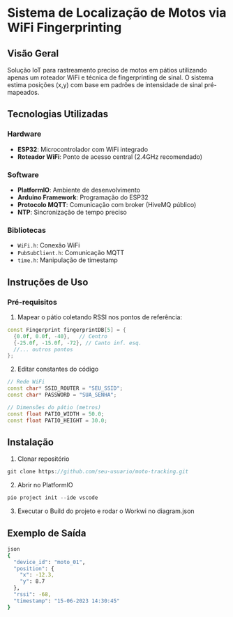 # Sistema de Localização de Motos via WiFi Fingerprinting

## Visão Geral
Solução IoT para rastreamento preciso de motos em pátios utilizando apenas um roteador WiFi e técnica de fingerprinting de sinal. O sistema estima posições (x,y) com base em padrões de intensidade de sinal pré-mapeados.

## Tecnologias Utilizadas

### Hardware
- **ESP32**: Microcontrolador com WiFi integrado
- **Roteador WiFi**: Ponto de acesso central (2.4GHz recomendado)

### Software
- **PlatformIO**: Ambiente de desenvolvimento
- **Arduino Framework**: Programação do ESP32
- **Protocolo MQTT**: Comunicação com broker (HiveMQ público)
- **NTP**: Sincronização de tempo preciso

### Bibliotecas
- `WiFi.h`: Conexão WiFi
- `PubSubClient.h`: Comunicação MQTT
- `time.h`: Manipulação de timestamp

## Instruções de Uso

### Pré-requisitos
1. Mapear o pátio coletando RSSI nos pontos de referência:
```cpp
const Fingerprint fingerprintDB[5] = {
  {0.0f, 0.0f, -40},   // Centro
  {-25.0f, -15.0f, -72}, // Canto inf. esq.
  //... outros pontos
};
```
2. Editar constantes do código
```cpp
// Rede WiFi
const char* SSID_ROUTER = "SEU_SSID";
const char* PASSWORD = "SUA_SENHA";

// Dimensões do pátio (metros)
const float PATIO_WIDTH = 50.0;
const float PATIO_HEIGHT = 30.0;
```

## Instalação
1. Clonar repositório
```cpp
git clone https://github.com/seu-usuario/moto-tracking.git
```

2. Abrir no PlatformIO
```cpp
pio project init --ide vscode
```

3. Executar o Build do projeto e rodar o Workwi no diagram.json

## Exemplo de Saída
```bash
json
{
  "device_id": "moto_01",
  "position": {
    "x": -12.3,
    "y": 8.7
  },
  "rssi": -68,
  "timestamp": "15-06-2023 14:30:45"
}
```
